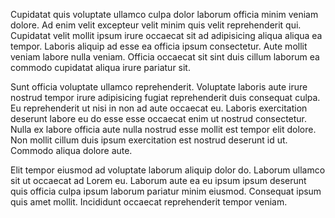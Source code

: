 Cupidatat quis voluptate ullamco culpa dolor laborum officia minim veniam dolore. Ad enim velit excepteur velit minim quis velit reprehenderit qui. Cupidatat velit mollit ipsum irure occaecat sit ad adipisicing aliqua aliqua ea tempor. Laboris aliquip ad esse ea officia ipsum consectetur. Aute mollit veniam labore nulla veniam. Officia occaecat sit sint duis cillum laborum ea commodo cupidatat aliqua irure pariatur sit.

Sunt officia voluptate ullamco reprehenderit. Voluptate laboris aute irure nostrud tempor irure adipisicing fugiat reprehenderit duis consequat culpa. Eu reprehenderit ut nisi in non ad aute occaecat eu. Laboris exercitation deserunt labore eu do esse esse occaecat enim ut nostrud consectetur. Nulla ex labore officia aute nulla nostrud esse mollit est tempor elit dolore. Non mollit cillum duis ipsum exercitation est nostrud deserunt id ut. Commodo aliqua dolore aute.

Elit tempor eiusmod ad voluptate laborum aliquip dolor do. Laborum ullamco sit ut occaecat ad Lorem eu. Laborum aute ea eu ipsum ipsum deserunt quis officia culpa ipsum laborum pariatur minim eiusmod. Consequat ipsum quis amet mollit. Incididunt occaecat reprehenderit tempor veniam.